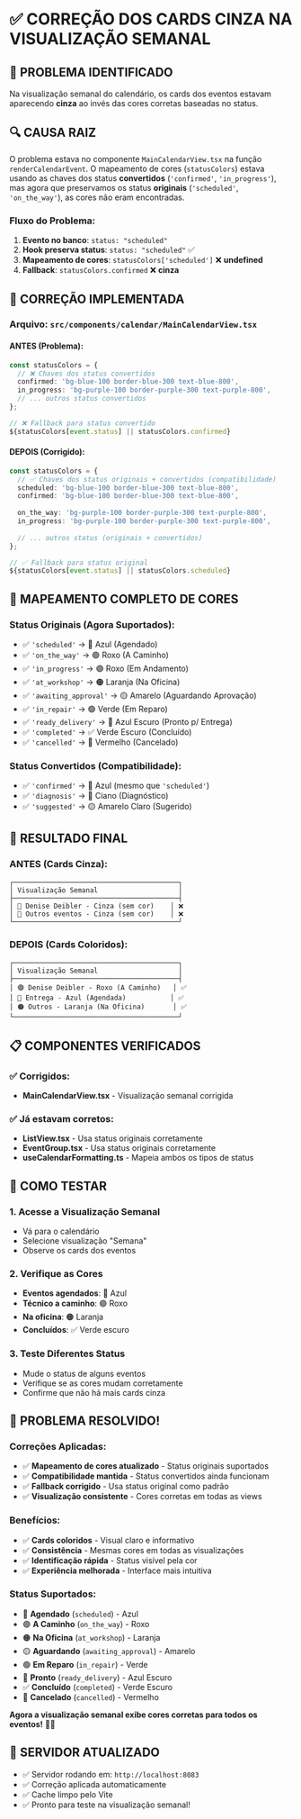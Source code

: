 # ✅ CORREÇÃO DOS CARDS CINZA NA VISUALIZAÇÃO SEMANAL

## 🎯 **PROBLEMA IDENTIFICADO**

Na visualização semanal do calendário, os cards dos eventos estavam aparecendo **cinza** ao invés das cores corretas baseadas no status.

## 🔍 **CAUSA RAIZ**

O problema estava no componente `MainCalendarView.tsx` na função `renderCalendarEvent`. O mapeamento de cores (`statusColors`) estava usando as chaves dos status **convertidos** (`'confirmed'`, `'in_progress'`), mas agora que preservamos os status **originais** (`'scheduled'`, `'on_the_way'`), as cores não eram encontradas.

### **Fluxo do Problema:**

1. **Evento no banco**: `status: "scheduled"`
2. **Hook preserva status**: `status: "scheduled"` ✅
3. **Mapeamento de cores**: `statusColors['scheduled']` ❌ **undefined**
4. **Fallback**: `statusColors.confirmed` ❌ **cinza**

## 🔧 **CORREÇÃO IMPLEMENTADA**

### **Arquivo: `src/components/calendar/MainCalendarView.tsx`**

#### **ANTES (Problema):**
```typescript
const statusColors = {
  // ❌ Chaves dos status convertidos
  confirmed: 'bg-blue-100 border-blue-300 text-blue-800',
  in_progress: 'bg-purple-100 border-purple-300 text-purple-800',
  // ... outros status convertidos
};

// ❌ Fallback para status convertido
${statusColors[event.status] || statusColors.confirmed}
```

#### **DEPOIS (Corrigido):**
```typescript
const statusColors = {
  // ✅ Chaves dos status originais + convertidos (compatibilidade)
  scheduled: 'bg-blue-100 border-blue-300 text-blue-800',
  confirmed: 'bg-blue-100 border-blue-300 text-blue-800',
  
  on_the_way: 'bg-purple-100 border-purple-300 text-purple-800',
  in_progress: 'bg-purple-100 border-purple-300 text-purple-800',
  
  // ... outros status (originais + convertidos)
};

// ✅ Fallback para status original
${statusColors[event.status] || statusColors.scheduled}
```

## 🎨 **MAPEAMENTO COMPLETO DE CORES**

### **Status Originais (Agora Suportados):**
- ✅ `'scheduled'` → 🔵 Azul (Agendado)
- ✅ `'on_the_way'` → 🟣 Roxo (A Caminho)
- ✅ `'in_progress'` → 🟣 Roxo (Em Andamento)
- ✅ `'at_workshop'` → 🟠 Laranja (Na Oficina)
- ✅ `'awaiting_approval'` → 🟡 Amarelo (Aguardando Aprovação)
- ✅ `'in_repair'` → 🟢 Verde (Em Reparo)
- ✅ `'ready_delivery'` → 🔷 Azul Escuro (Pronto p/ Entrega)
- ✅ `'completed'` → ✅ Verde Escuro (Concluído)
- ✅ `'cancelled'` → 🔴 Vermelho (Cancelado)

### **Status Convertidos (Compatibilidade):**
- ✅ `'confirmed'` → 🔵 Azul (mesmo que `'scheduled'`)
- ✅ `'diagnosis'` → 🔵 Ciano (Diagnóstico)
- ✅ `'suggested'` → 🟡 Amarelo Claro (Sugerido)

## 🎯 **RESULTADO FINAL**

### **ANTES (Cards Cinza):**
```
┌─────────────────────────────────────────┐
│ Visualização Semanal                    │
├─────────────────────────────────────────┤
│ 🔘 Denise Deibler - Cinza (sem cor)    │ ❌
│ 🔘 Outros eventos - Cinza (sem cor)    │ ❌
└─────────────────────────────────────────┘
```

### **DEPOIS (Cards Coloridos):**
```
┌─────────────────────────────────────────┐
│ Visualização Semanal                    │
├─────────────────────────────────────────┤
│ 🟣 Denise Deibler - Roxo (A Caminho)   │ ✅
│ 🔵 Entrega - Azul (Agendada)           │ ✅
│ 🟠 Outros - Laranja (Na Oficina)       │ ✅
└─────────────────────────────────────────┘
```

## 📋 **COMPONENTES VERIFICADOS**

### **✅ Corrigidos:**
- **MainCalendarView.tsx** - Visualização semanal corrigida

### **✅ Já estavam corretos:**
- **ListView.tsx** - Usa status originais corretamente
- **EventGroup.tsx** - Usa status originais corretamente
- **useCalendarFormatting.ts** - Mapeia ambos os tipos de status

## 🧪 **COMO TESTAR**

### **1. Acesse a Visualização Semanal**
- Vá para o calendário
- Selecione visualização "Semana"
- Observe os cards dos eventos

### **2. Verifique as Cores**
- **Eventos agendados**: 🔵 Azul
- **Técnico a caminho**: 🟣 Roxo
- **Na oficina**: 🟠 Laranja
- **Concluídos**: ✅ Verde escuro

### **3. Teste Diferentes Status**
- Mude o status de alguns eventos
- Verifique se as cores mudam corretamente
- Confirme que não há mais cards cinza

## 🎉 **PROBLEMA RESOLVIDO!**

### **Correções Aplicadas:**
- ✅ **Mapeamento de cores atualizado** - Status originais suportados
- ✅ **Compatibilidade mantida** - Status convertidos ainda funcionam
- ✅ **Fallback corrigido** - Usa status original como padrão
- ✅ **Visualização consistente** - Cores corretas em todas as views

### **Benefícios:**
- ✅ **Cards coloridos** - Visual claro e informativo
- ✅ **Consistência** - Mesmas cores em todas as visualizações
- ✅ **Identificação rápida** - Status visível pela cor
- ✅ **Experiência melhorada** - Interface mais intuitiva

### **Status Suportados:**
- 🔵 **Agendado** (`scheduled`) - Azul
- 🟣 **A Caminho** (`on_the_way`) - Roxo  
- 🟠 **Na Oficina** (`at_workshop`) - Laranja
- 🟡 **Aguardando** (`awaiting_approval`) - Amarelo
- 🟢 **Em Reparo** (`in_repair`) - Verde
- 🔷 **Pronto** (`ready_delivery`) - Azul Escuro
- ✅ **Concluído** (`completed`) - Verde Escuro
- 🔴 **Cancelado** (`cancelled`) - Vermelho

**Agora a visualização semanal exibe cores corretas para todos os eventos!** 🎯✨

## 🔧 **SERVIDOR ATUALIZADO**

- ✅ Servidor rodando em: `http://localhost:8083`
- ✅ Correção aplicada automaticamente
- ✅ Cache limpo pelo Vite
- ✅ Pronto para teste na visualização semanal!
